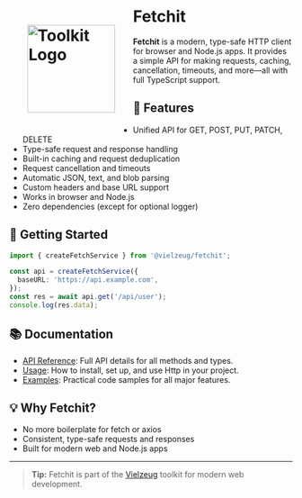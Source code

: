 # <img src='/logo-http.svg' alt='Toolkit Logo' width='156' style='float: left; padding: 1rem; margin: 1rem;'/> Fetchit

**Fetchit** is a modern, type-safe HTTP client for browser and Node.js apps. It provides a simple API for making requests, caching, cancellation, timeouts, and more—all with full TypeScript support.

## 🚀 Features

- Unified API for GET, POST, PUT, PATCH, DELETE
- Type-safe request and response handling
- Built-in caching and request deduplication
- Request cancellation and timeouts
- Automatic JSON, text, and blob parsing
- Custom headers and base URL support
- Works in browser and Node.js
- Zero dependencies (except for optional logger)

## 🏁 Getting Started

```ts
import { createFetchService } from '@vielzeug/fetchit';

const api = createFetchService({
  baseURL: 'https://api.example.com',
});
const res = await api.get('/api/user');
console.log(res.data);
```

## 📚 Documentation

- [API Reference](./api.md): Full API details for all methods and types.
- [Usage](./usage.md): How to install, set up, and use Http in your project.
- [Examples](./examples.md): Practical code samples for all major features.

## 💡 Why Fetchit?

- No more boilerplate for fetch or axios
- Consistent, type-safe requests and responses
- Built for modern web and Node.js apps

---

> **Tip:** Fetchit is part of the [Vielzeug](https://github.com/vielzeug) toolkit for modern web development.
